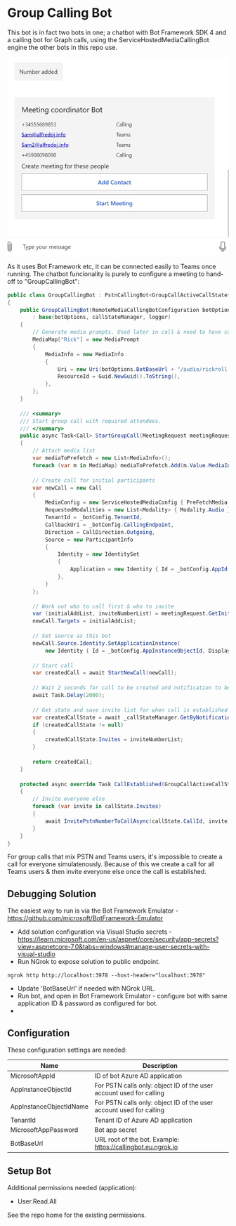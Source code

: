 # Group Calling Bot
This bot is in fact two bots in one; a chatbot with Bot Framework SDK 4 and a calling bot for Graph calls, using the ServiceHostedMediaCallingBot engine the other bots in this repo use.

![alt](imgs/chat.jpg)

As it uses Bot Framework etc, it can be connected easily to Teams once running. The chatbot funcionality is purely to configure a meeting to hand-off to "GroupCallingBot":

```C#
public class GroupCallingBot : PstnCallingBot<GroupCallActiveCallState>
{
    public GroupCallingBot(RemoteMediaCallingBotConfiguration botOptions, ICallStateManager<GroupCallActiveCallState> callStateManager, ILogger<GroupCallingBot> logger)
        : base(botOptions, callStateManager, logger)
    {
        // Generate media prompts. Used later in call & need to have consistent IDs.
        MediaMap["Rick"] = new MediaPrompt
        {
            MediaInfo = new MediaInfo
            {
                Uri = new Uri(botOptions.BotBaseUrl + "/audio/rickroll.wav").ToString(),
                ResourceId = Guid.NewGuid().ToString(),
            },
        };
    }

    /// <summary>
    /// Start group call with required attendees.
    /// </summary>
    public async Task<Call> StartGroupCall(MeetingRequest meetingRequest)
    {
        // Attach media list
        var mediaToPrefetch = new List<MediaInfo>();
        foreach (var m in MediaMap) mediaToPrefetch.Add(m.Value.MediaInfo);
        
        // Create call for initial participants
        var newCall = new Call
        {
            MediaConfig = new ServiceHostedMediaConfig { PreFetchMedia = mediaToPrefetch },
            RequestedModalities = new List<Modality> { Modality.Audio },
            TenantId = _botConfig.TenantId,
            CallbackUri = _botConfig.CallingEndpoint,
            Direction = CallDirection.Outgoing,
            Source = new ParticipantInfo
            {
                Identity = new IdentitySet
                {
                    Application = new Identity { Id = _botConfig.AppId },
                },
            }
        };

        // Work out who to call first & who to invite
        var (initialAddList, inviteNumberList) = meetingRequest.GetInitialParticipantsAndInvites(_botConfig.TenantId);
        newCall.Targets = initialAddList;

        // Set source as this bot
        newCall.Source.Identity.SetApplicationInstance(
            new Identity { Id = _botConfig.AppInstanceObjectId, DisplayName = _botConfig.AppInstanceObjectName });

        // Start call
        var createdCall = await StartNewCall(newCall);

        // Wait 2 seconds for call to be created and notification to be recieved (so we have a call state to update)
        await Task.Delay(2000);

        // Get state and save invite list for when call is established
        var createdCallState = await _callStateManager.GetByNotificationResourceUrl($"/communications/calls/{createdCall.Id}");
        if (createdCallState != null)
        {
            createdCallState.Invites = inviteNumberList;
        }

        return createdCall;
    }

    protected async override Task CallEstablished(GroupCallActiveCallState callState)
    {
        // Invite everyone else
        foreach (var invite in callState.Invites)
        {
            await InvitePstnNumberToCallAsync(callState.CallId, invite);
        }
    }
}
```

For group calls that mix PSTN and Teams users, it's impossible to create a call for everyone simulatenously. Because of this we create a call for all Teams users & then invite everyone else once the call is established. 

## Debugging Solution
The easiest way to run is via the Bot Framework Emulator - https://github.com/microsoft/BotFramework-Emulator

* Add solution configuration via Visual Studio secrets - https://learn.microsoft.com/en-us/aspnet/core/security/app-secrets?view=aspnetcore-7.0&tabs=windows#manage-user-secrets-with-visual-studio
* Run NGrok to expose solution to public endpoint.

```
ngrok http http://localhost:3978 --host-header="localhost:3978"
```
* Update 'BotBaseUrl' if needed with NGrok URL.
* Run bot, and open in Bot Framework Emulator - configure bot with same application ID & password as configured for bot.
* 

## Configuration
These configuration settings are needed:

Name | Description
--------------- | -----------
MicrosoftAppId | ID of bot Azure AD application
AppInstanceObjectId | For PSTN calls only: object ID of the user account used for calling
AppInstanceObjectIdName | For PSTN calls only: object ID of the user account used for calling
TenantId | Tenant ID of Azure AD application
MicrosoftAppPassword | Bot app secret
BotBaseUrl | URL root of the bot. Example: https://callingbot.eu.ngrok.io

## Setup Bot
Additional permissions needed (application):

* User.Read.All

See the repo home for the existing permissions.
